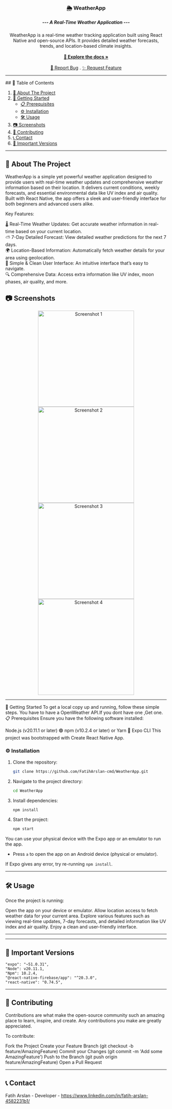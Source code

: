 <p align="center"> <h3 align="center">🌦️ WeatherApp</h3> <h5 align="center">--- A Real-Time Weather Application ---</h5> <p align="center"> WeatherApp is a real-time weather tracking application built using React Native and open-source APIs. It provides detailed weather forecasts, trends, and location-based climate insights. <br/><br/> <a href="https://github.com/YourUsername/WeatherApp"><strong>🌟 Explore the docs »</strong></a> <br/><br/> <a href="https://github.com/YourUsername/WeatherApp/issues">🐛 Report Bug</a> . <a href="https://github.com/YourUsername/WeatherApp/issues">✨ Request Feature</a> </p> </p> <hr>
## 📖 Table of Contents

1. [📘 About The Project](#about-the-project)
2. [🚀 Getting Started](#getting-started)
    - [📋 Prerequisites](#prerequisites)
    - [⚙️ Installation](#installation)
    - [🛠️ Usage](#usage)
3. [📷 Screenshots](#screenshots)
4. [🤝 Contributing](#contributing)
5. [📞 Contact](#contact)
6. [📌 Important Versions](#important-versions)

<hr>

## <a id="about-the-project"></a>📘 About The Project
WeatherApp is a simple yet powerful weather application designed to provide users with real-time weather updates and comprehensive weather information based on their location. It delivers current conditions, weekly forecasts, and essential environmental data like UV index and air quality. Built with React Native, the app offers a sleek and user-friendly interface for both beginners and advanced users alike.

Key Features:<br/>

🌡️ Real-Time Weather Updates: Get accurate weather information in real-time based on your current location.<br/> ⛅ 7-Day Detailed Forecast: View detailed weather predictions for the next 7 days.<br/> 🌍 Location-Based Information: Automatically fetch weather details for your area using geolocation.<br/> 📱 Simple & Clean User Interface: An intuitive interface that’s easy to navigate.<br/> 🔍 Comprehensive Data: Access extra information like UV index, moon phases, air quality, and more.<br/>

## <a id="screenshots"></a>📷 Screenshots

<p align="center"> <img src="https://github.com/user-attachments/assets/f158b08f-9247-4a7e-b8e5-1853346d0b35" width="300" alt="Screenshot 1"/> 
 <img src="https://github.com/user-attachments/assets/59060865-a872-4fcc-be8d-ba5f38072539" width="300" alt="Screenshot 2"/>
 <img src="https://github.com/user-attachments/assets/34d019e6-a641-4232-8f5b-210cdc0eb993" width="300" alt="Screenshot 3"/>
 <img src="https://github.com/user-attachments/assets/7d4aac17-30bb-43c2-b343-9995900bc2e1" width="300" alt="Screenshot 4"/>
 </p> <hr>

<a id="getting-started"></a>🚀 Getting Started
To get a local copy up and running, follow these simple steps.
You have to have a OpenWeather API.If you dont have one ,Get one.
<a id="prerequisites"></a>📋 Prerequisites
Ensure you have the following software installed:

Node.js (v20.11.1 or later) 🟢
npm (v10.2.4 or later) or Yarn 🧶
Expo CLI
This project was bootstrapped with Create React Native App.

### <a id="installation"></a>⚙️ Installation

1. Clone the repository:
    ```bash
    git clone https://github.com/FatihArslan-cmd/WeatherApp.git
    ```
2. Navigate to the project directory:
    ```bash
    cd WeatherApp
    ```
3. Install dependencies:
    ```bash
    npm install
    ```
4. Start the project:
    ```bash
    npm start
    ```

You can use your physical device with the Expo app or an emulator to run the app.

- Press `a` to open the app on an Android device (physical or emulator).

If Expo gives any error, try re-running `npm install`.


<hr>

## <a id="usage"></a>🛠️ Usage
Once the project is running:

Open the app on your device or emulator.
Allow location access to fetch weather data for your current area.
Explore various features such as viewing real-time updates, 7-day forecasts, and detailed information like UV index and air quality.
Enjoy a clean and user-friendly interface.
<hr>




<hr>

## <a id="important-versions"></a>📌 Important Versions

    "expo": "~51.0.31",
    "Node": v20.11.1,
    "Npm": 10.2.4,
    "@react-native-firebase/app": "^20.3.0",
    "react-native": "0.74.5",

<hr>

## <a id="contributing"></a>🤝 Contributing
Contributions are what make the open-source community such an amazing place to learn, inspire, and create. Any contributions you make are greatly appreciated.

To contribute:

Fork the Project
Create your Feature Branch (git checkout -b feature/AmazingFeature)
Commit your Changes (git commit -m 'Add some AmazingFeature')
Push to the Branch (git push origin feature/AmazingFeature)
Open a Pull Request
<hr>

## <a id="contact"></a>📞 Contact
Fatih Arslan - Developer - https://www.linkedin.com/in/fatih-arslan-4582231b1/


